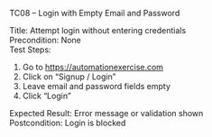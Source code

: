 TC08 – Login with Empty Email and Password

Title: Attempt login without entering credentials  
Precondition: None  
Test Steps:
1. Go to https://automationexercise.com
2. Click on “Signup / Login”
3. Leave email and password fields empty
4. Click “Login”

Expected Result: Error message or validation shown  
Postcondition: Login is blocked
